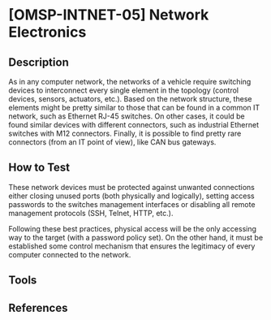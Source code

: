 # [OMSP-INTNET-05] Network Electronics
## Description
As in any computer network, the networks of a vehicle require switching devices to interconnect every single element in the topology (control devices, sensors, actuators, etc.). Based on the network structure, these elements might be pretty similar to those that can be found in a common IT network, such as Ethernet RJ-45 switches. On other cases, it could be found similar devices with different connectors, such as industrial Ethernet switches with M12 connectors. Finally, it is possible to find pretty rare connectors (from an IT point of view), like CAN bus gateways. 

## How to Test
These network devices must be protected against unwanted connections either closing unused ports (both physically and logically), setting access passwords to the switches management interfaces or disabling all remote management protocols (SSH, Telnet, HTTP, etc.). 

Following these best practices, physical access will be the only accessing way to the target (with a password policy set). On the other hand, it must be established some control mechanism that ensures the legitimacy of every computer connected to the network.

## Tools

## References